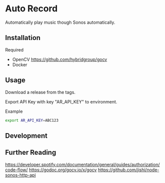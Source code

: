 # Auto Record

Automatically play music though Sonos automatically. 

## Installation 

Required 
- OpenCV https://github.com/hybridgroup/gocv 
- Docker 

## Usage 

Download a release from the tags. 

Export API Key with key "AR_API_KEY" to environment. 

Example 
```bash 
export AR_API_KEY=ABC123
```

## Development 

## Further Reading

https://developer.spotify.com/documentation/general/guides/authorization/code-flow/
https://godoc.org/gocv.io/x/gocv
https://github.com/jishi/node-sonos-http-api